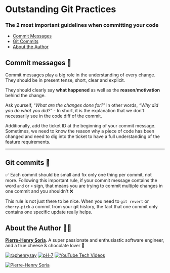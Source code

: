 # Outstanding Git Practices

### The 2 most important guidelines when committing your code

- [Commit Messages](#commit-messages-)
- [Git Commits](#git-commits-)
- [About the Author](#about-the-author-)

## Commit messages 📝

Commit messages play a big role in the understanding of every change. They should be in present tense, short, clear and explicit. 

They should clearly say **what happened** as well as the **reason**/**motivation** behind the change. 

Ask yourself, “*What are the changes done for?*” In other words, *“Why did you do what you did?”* - In short, it is the explanation that we don't necessarily see in the code diff of the commit.

Additionally, add the ticket ID at the beginning of your commit message. Sometimes, we need to know the reason why a piece of code has been changed and need to dig into the ticket to have a full understanding of the feature requirements.

---

## Git commits 🎨

✅ Each commit should be small and fix only one thing per commit, not more. Following this important rule, if your commit message contains the word `and` or `+` sign, that means you are trying to commit multiple changes in one commit and you shouldn't ❌

This rule is not just there to be nice. When you need to `git revert` or `cherry-pick` a commit from your git history, the fact that one commit only contains one specific update really helps.

## About the Author 👨‍🍳

**[Pierre-Henry Soria](https://ph7.me)**. A super passionate and enthusiastic software engineer, and a true cheese & chocolate lover 💫 

[![@phenrysay](https://img.shields.io/badge/x-000000?style=for-the-badge&logo=x)](https://x.com/phenrysay "Follow me on X") [![pH-7](https://img.shields.io/badge/GitHub-100000?style=for-the-badge&logo=github&logoColor=white)](https://github.com/pH-7 "Follow me on GitHub") [![YouTube Tech Videos](https://img.shields.io/badge/YouTube-FF0000?style=for-the-badge&logo=youtube&logoColor=white)](https://www.youtube.com/@pH7Programming "Subscribe to my YouTube Tech Channel")

[![Pierre-Henry Soria](https://s.gravatar.com/avatar/a210fe61253c43c869d71eaed0e90149?s=200)](https://ph7.me "Pierre-Henry Soria personal website")
